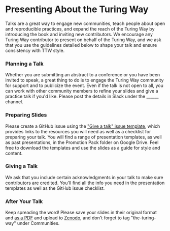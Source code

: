 # Presenting About the Turing Way
Talks are a great way to engage new communities, teach people about open and reproducible practices, and expand the reach of the Turing Way by introducing the book and inviting new contributors. We encourage any Turing Way contributor to present on behalf of the Turing Way, and we ask that you use the guidelines detailed below to shape your talk and ensure consistency with TTW style. 

### Planning a Talk
Whether you are submitting an abstract to a conference or you have been invited to speak, a great thing to do is to engage the Turing Way community for support and to publicize the event. Even if the talk is not open to all, you can work with other community members to refine your slides and give a practice talk if you'd like. Please post the details in Slack under the ______ channel.

### Preparing Slides
Please create a GitHub issue using the ["Give a talk" issue template](https://github.com/alan-turing-institute/the-turing-way/issues/new?assignees=&labels=talks-and-workshops%2Cnewsletter&template=give_a_talk.yml&title=%5BTALK%5D+%3Ctitle%3E), which provides links to the resources you will need as well as a checklist for preparing your talk. You will find a range of presentation templates, as well as past presentations, in the Promotion Pack folder on Google Drive. Feel free to download the templates and use the slides as a guide for style and content.

### Giving a Talk
We ask that you include certain acknowledgments in your talk to make sure contributors are credited. You'll find all the info you need in the presentation templates as well as the GitHub issue checklist.

### After Your Talk
Keep spreading the word! Please save your slides in their original format and [as a PDF](https://www.wikihow.com/Convert-Powerpoint-to-PDF) and upload to [Zenodo](https://zenodo.org/communities/the-turing-way/), and don't forget to tag "the-turing-way" under Communities.
